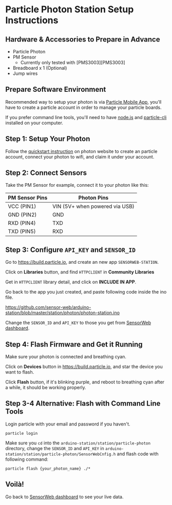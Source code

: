# Particle Photon Station Setup Instructions

## Hardware & Accessories to Prepare in Advance

- Particle Photon
- PM Sensor
    + Currently only tested with [PMS3003][PMS3003]
- Breadboard x 1 (Optional)
- Jump wires

## Prepare Software Environment

Recommended way to setup your photon is via [Particle Mobile App][particle-app], you'll have to create a particle account in order to manage your particle boards.

If you prefer command line tools, you'll need to have [node.js][nodejs] and [particle-cli][particle-cli] installed on your computer.

## Step 1: Setup Your Photon

Follow the [quickstart instruction][photon-setup] on photon website to create an particle account, connect your photon to wifi, and claim it under your account.

## Step 2: Connect Sensors

Take the PM Sensor for example, connect it to your photon like this:

PM Sensor Pins| Photon Pins
---------- | ----------
VCC (PIN1) | VIN (5V+ when powered via USB) 
GND (PIN2) | GND
RXD (PIN4) | TXD
TXD (PIN5) | RXD

## Step 3: Configure `API_KEY` and `SENSOR_ID`

Go to https://build.particle.io, and create an new app `SENSORWEB-STATION`.

Click on **Libraries** button, and find `HTTPCLIENT` in **Community Libraries**

Get in `HTTPCLIENT` library detail, and click on **INCLUDE IN APP**.

Go back to the app you just created, and paste following code inside the ino file.

https://github.com/sensor-web/arduino-station/blob/master/station/photon/photon-station.ino

Change the `SENSOR_ID` and `API_KEY` to those you get from [SensorWeb dashboard][sensorweb-profile].

## Step 4: Flash Firmware and Get it Running

Make sure your photon is connected and breathing cyan.

Click on **Devices** button in https://build.particle.io, and star the device you want to flash.

Click **Flash** button, if it's blinking purple, and reboot to breathing cyan after a while, it should be working properly.

## Step 3-4 Alternative: Flash with Command Line Tools

Login particle with your email and password if you haven't.
```
particle login
```

Make sure you `cd` into the `arduino-station/station/particle-photon` directory,
change the `SENSOR_ID` and `API_KEY` in `arduino-station/station/particle-photon/SensorWebCnfig.h`
and flash code with following command:
```
particle flash {your_photon_name} ./*
```

## Voilà!

Go back to [SensorWeb dashboard][sensorweb-profile] to see your live data.

[photon-setup]: https://docs.particle.io/guide/getting-started/start/photon/#step-1-power-on-your-device
[sensorweb-profile]: http://sensorweb.io/profile
[nodejs]: https://nodejs.org/
[particle-cli]: https://github.com/spark/particle-cli
[particle-app]: https://docs.particle.io/guide/getting-started/start/photon/#prerequisites-for-setup